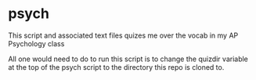 psych
=====

This script and associated text files quizes me over the vocab in my AP Psychology class

All one would need to do to run this script is to change the quizdir variable at the top of the psych script to the directory this repo is cloned to.
